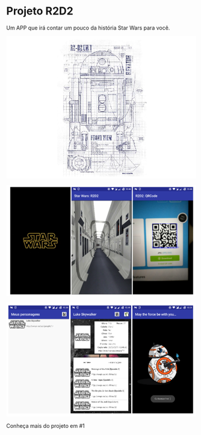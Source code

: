 # Projeto R2D2

<p>Um APP que irá contar um pouco da história Star Wars para você.</p>

![R2D2](app/src/main/res/drawable/r2d2_013.png)

![R2D2](img/scream_01.png)

![R2D2](img/scream_02.png)

Conheça mais do projeto em #1